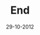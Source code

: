 ---
title: End
url: end
comments: false
layout: photo
categories: [photos]
imageurl: http://farm9.staticflickr.com/8196/8133950000_56a47fda9e_b_d.jpg
flickrurl: http://www.flickr.com/photos/paulmmay/8133950000/
date: 29-10-2012
caption: End of the street. End of the roll. Jay Street, DUMBO, New York. 
---
